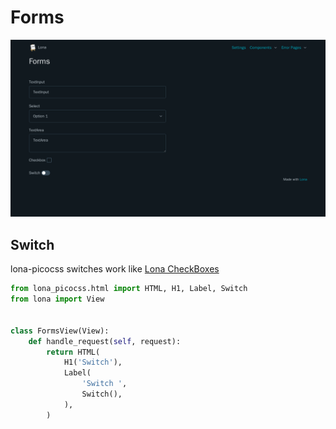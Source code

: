 # Forms

![Forms](../../doc/screenshots/forms.png)

## Switch

lona-picocss switches work like [Lona CheckBoxes](https://lona-web.org/1.x/end-user-documentation/html.html#checkbox)


```python
from lona_picocss.html import HTML, H1, Label, Switch
from lona import View


class FormsView(View):
    def handle_request(self, request):
        return HTML(
            H1('Switch'),
            Label(
                'Switch ',
                Switch(),
            ),
        )
```
